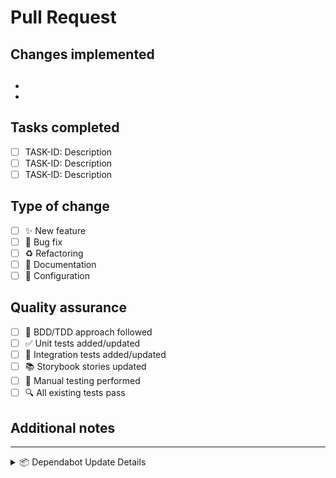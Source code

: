# Pull Request

## Changes implemented

## <!-- List the main components or features implemented -->

-
-

## Tasks completed

<!-- List the tasks completed from the development plan with checkmarks -->

- [ ] TASK-ID: Description
- [ ] TASK-ID: Description
- [ ] TASK-ID: Description

## Type of change

<!-- Mark the appropriate option(s) with an "x" -->

- [ ] ✨ New feature
- [ ] 🐛 Bug fix
- [ ] ♻️ Refactoring
- [ ] 📝 Documentation
- [ ] 🔧 Configuration

## Quality assurance

<!-- Mark all that apply with an "x" -->

- [ ] 🧪 BDD/TDD approach followed
- [ ] ✅ Unit tests added/updated
- [ ] 🔄 Integration tests added/updated
- [ ] 📚 Storybook stories updated
- [ ] 🧠 Manual testing performed
- [ ] 🔍 All existing tests pass

## Additional notes

<!-- Any other information that would be useful for reviewers -->

---

<!-- For Dependabot PRs -->
<details>
<summary>📦 Dependabot Update Details</summary>

- **Package**: <!-- e.g., react -->
- **From**: <!-- e.g., 18.2.0 -->
- **To**: <!-- e.g., 19.0.0 -->
- **Type**: <!-- patch/minor/major -->
- **Changelog**: <!-- link to changelog -->
- **Breaking Changes**: <!-- yes/no -->

</details>
